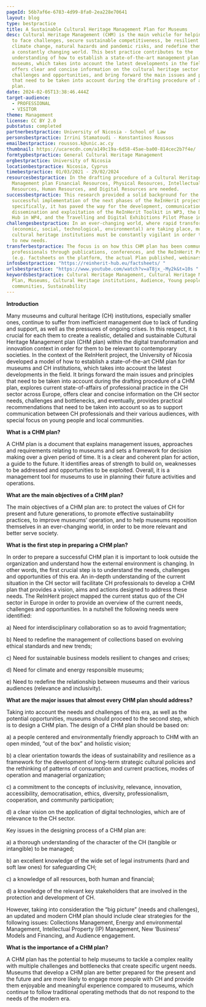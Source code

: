 ```yaml
---
pageId: 56b7af6e-6783-4d99-8fa0-2ea228e70641
layout: blog
type: bestpractice
title: A Sustainable Cultural Heritage Management Plan for Museums
desc: Cultural Heritage Management (CHM) is the main vehicle for helping museums
  to face challenges, secure sustainable competitiveness, be resilient to
  climate change, natural hazards and pandemic risks, and redefine themselves in
  a constantly changing world. This best practice contributes to the
  understanding of how to establish a state-of-the-art management plan for
  museums, which takes into account the latest developments in the field. It
  offers clear and concise information on the cultural heritage sector needs,
  challenges and opportunities, and bring forward the main issues and principles
  that need to be taken into account during the drafting procedure of a CHM
  plan.
date: 2024-02-05T13:38:46.444Z
target-audience:
  - PROFESSIONAL
  - VISITOR
theme: Management
license: CC BY 2.0
pubstatus: completed
partnerbestpractice: University of Nicosia - School of Law
personsbestpractice: Irrini Stamatoudi - Konstantinos Roussos
emailbestpractice: roussos.k@unic.ac.cy
thumbnail: https://ucarecdn.com/a149c19a-6d58-45ae-ba00-814cec2b7f4e/
formtypbestpractice: General Cultural Heritage Management
orgbestpractice: University of Nicosia
locationbestpractice: Nicosia, Cyprus
timebestpractice: 01/03/2021 - 29/02/2024
resourcesbestpractice: In the drafting procedure of a Cultural Heritage
  Management plan Financial Resources, Physical Resources, Intellectual
  Resources, Human Resources, and Digital Resources are needed.
successbestpractice: This research provided a solid background for the
  successful implementation of the next phases of the ReInHerit project. More
  specifically, it has paved the way for the development, communication,
  dissemination and exploitation of the ReInHerit Toolkit in WP3, the Digital
  Hub in WP4, and the Travelling and Digital Exhibitions Pilot Phase in WP6.
challengesbestpractice: In an ever-changing world, where rapid transformations
  (economic, social, technological, environmental) are taking place, museums and
  cultural heritage institutions must be constantly vigilant in order to respond
  to new needs.
transferbestpractice: The focus is on how this CHM plan has been communicated to
  professionals through publications, conferences, and the ReInHerit Project
  (e.g. factsheets on the platform, the actual Plan published, webinars).
infosbestpractice: "https://reinherit-hub.eu/factsheets/ "
urlsbestpractice: "https://www.youtube.com/watch?v=aT8jx_-My2k&t=10s "
keywordsbestpractice: Cultural Heritage Management, Cultural Heritage Management
  Plan, Museums, Cultural Heritage institutions, Audience, Young people, Local
  communities, Sustainability
---
```

**Ιntroduction**

Many museums and cultural heritage (CH) institutions, especially smaller ones, continue to suffer from inefficient management due to lack of funding and support, as well as the pressures of ongoing crises. In this respect, it is crucial for each them to create a realistic, detailed and sustainable Cultural Heritage Management plan (CHM plan) within the digital transformation and innovation context in order for them to be relevant to contemporary societies.
In the context of the ReInHerit project, the University of Nicosia developed a model of how to establish a state-of-the-art CHM plan for museums and CH institutions, which takes into account the latest developments in the field. It brings forward the main issues and principles that need to be taken into account during the drafting procedure of a CHM plan, explores current state-of-affairs of professional practice in the CH sector across Europe, offers clear and concise information on the CH sector needs, challenges and bottlenecks, and eventually, provides practical recommendations that need to be taken into account so as to support communication between CH professionals and their various audiences, with special focus on young people and local communities.



**What is a CHM plan?**

A CHM plan is a document that explains management issues, approaches and requirements relating to museums and sets a framework for decision making over a given period of time. It is a clear and coherent plan for action, a guide to the future. It identifies areas of strength to build on, weaknesses to be addressed and opportunities to be exploited. Overall, it is a management tool for museums to use in planning their future activities and operations. 



**W﻿hat are the main objectives of a CHM plan?**

The main objectives of a CHM plan are: to protect the values of CH for present and future generations, to promote effective sustainability practices, to improve museums’ operation, and to help museums reposition themselves in an ever-changing world, in order to be more relevant and better serve society.



**What is the first step in preparing a CHM plan?**

Ιn order to prepare a successful CHM plan it is important to look outside the organization and understand how the external environment is changing. In other words, the first crucial step is to understand the needs, challenges and opportunities of this era. An in-depth understanding of the current situation in the CH sector will facilitate CH professionals to develop a CHM plan that provides a vision, aims and actions designed to address these needs. The ReInHerit project mapped the current status quo of the CH sector in Europe in order to provide an overview of the current needs, challenges and opportunities. In a nutshell the following needs were identified: 

a) Need for interdisciplinary collaboration so as to avoid fragmentation; 

b) Need to redefine the management of collections based on evolving ethical standards and new trends; 

c) Need for sustainable business models resilient to changes and crises; 

d) Need for climate and energy responsible museums; 

e) Need to redefine the relationship between museums and their various audiences (relevance and inclusivity).



**What are the major issues that almost every CHM plan should address?**


Taking into account the needs and challenges of this era, as well as the potential opportunities, museums should proceed to the second step, which is to design a CHM plan. The design of a CHM plan should be based on: 

a) a people centered and environmentally friendly approach to CHM with an open minded, “out of the box” and holistic vision; 

b) a clear orientation towards the ideas of sustainability and resilience as a framework for the development of long-term strategic cultural policies and the rethinking of patterns of consumption and current practices, modes of operation and managerial organization; 

c) a commitment to the concepts of inclusivity, relevance, innovation, accessibility, democratisation, ethics, diversity, professionalism, cooperation, and community participation; 

d) a clear vision on the application of digital technologies, which are of relevance to the CH sector.


Key issues in the designing process of a CHM plan are: 

a) a thorough understanding of the character of the CH (tangible or intangible) to be managed;

b) an excellent knowledge of the wide set of legal instruments (hard and soft law ones) for safeguarding CH; 

c) a knowledge of all resources, both human and financial;

 d) a knowledge of the relevant key stakeholders that are involved in the protection and development of CH. 

However, taking into consideration the “big picture” (needs and challenges), an updated and modern CHM plan should include clear strategies for the following issues: Collections Management, Energy and environmental Management, Intellectual Property (IP) Management,  New ‘Business’ Models and Financing, and Audience engagement.



**What is the importance of a CHM plan?**


A CHM plan has the potential to help museums to tackle a complex reality with multiple challenges and bottlenecks that create specific urgent needs. Museums that develop a CHM plan are better prepared for the present and the future and are more likely to engage more people with CH and provide them enjoyable and meaningful experience compared to museums, which continue to follow traditional operating methods that do not respond to the needs of the modern era.
